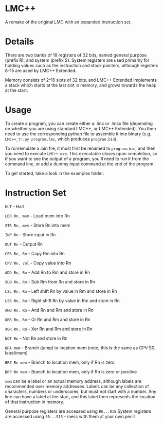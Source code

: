 # LMC++
A remake of the original LMC with an expanded instruction set.

# Details
There are two banks of 16 registers of 32 bits, named general purpose (prefix R), and system (prefix S).
System registers are used primarily for holding values such as the instruction and stack pointers, although registers 8-15 are used by LMC++ Extended.

Memory consists of 2^16 slots of 32 bits, and LMC++ Extended implements a stack which starts at the last slot in memory, and grows towards the heap at the start.

# Usage
To create a program, you can create either a .lmc or .lmcx file (depending on whether you are using standard LMC++, or LMC++ Extended). You then need to use the corresponding python file to assemble it into binary (e.g. `LMC++_tr.py program.lmc`, which produces `program.bin`).

To run/emulate a .bin file, it must first be renamed to `program.bin`, and then you need to execute `LMC++.exe`. This executable closes upon completion, so if you want to see the output of a program, you'll need to run it from the command line, or add a dummy input command at the end of the program.

To get started, take a look in the examples folder.

# Instruction Set

`HLT`             -   Halt


`LDR Rn, mem`     -   Load mem into Rn

`STR Rn, mem`     -   Store Rn into mem


`INP Rn`          -   Store input in Rn

`OUT Rn`          -   Output Rn

`CPR Rn, Rm`      -   Copy Rm into Rn

`CPV Rn, val`     -   Copy value into Rn


`ADD Rn, Rm`      -   Add Rn to Rm and store in Rn

`SUB Rn, Rm`      -   Sub Rm from Rn and store in Rn

`LSL Rn, Rm`      -   Left shift Rn by value in Rm and store in Rn

`LSR Rn, Rm`      -   Right shift Rn by value in Rm and store in Rn


`AND Rn, Rm`      -   And Rn and Rm and store in Rn

`ORR Rn, Rm`      -   Or Rn and Rm and store in Rn

`XOR Rn, Rm`      -   Xor Rn and Rm and store in Rn

`NOT Rn`          -   Not Rn and store in Rn


`BRA mem`         -   Branch (jump) to location mem (note, this is the same as CPV S0, label/mem)


`BRZ Rn mem`      -   Branch to location mem, only if Rn is zero

`BRP Rn mem`      -   Branch to location mem, only if Rn is zero or positive



`mem` can be a label or an actual memory address, although labels are recommended over memory addresses.
Labels can be any collection of characters, numbers or underscores, but must not start with a number.
Any line can have a label at the start, and this label then represents the location of that instruction in memory.

General purpose registers are accessed using `R0...R15`
System registers are accessed using `S0...S15` - mess with them at your own peril!

